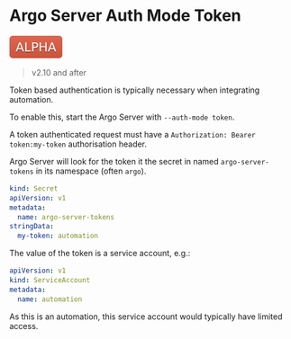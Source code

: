 # Argo Server Auth Mode Token

![alpha](assets/alpha.svg)

> v2.10 and after

Token based authentication is typically necessary when integrating automation. 

To enable this, start the Argo Server with `--auth-mode token`.

A token authenticated request must have a `Authorization: Bearer token:my-token` authorisation header.

Argo Server will look for the token it the secret in named `argo-server-tokens` in its namespace (often `argo`).

```yaml
kind: Secret
apiVersion: v1
metadata:
  name: argo-server-tokens
stringData:
  my-token: automation
``` 

The value of the token is a service account, e.g.:

```yaml
apiVersion: v1
kind: ServiceAccount
metadata:
  name: automation
```

As this is an automation, this service account would typically have limited access.